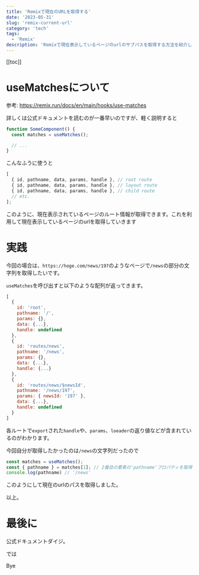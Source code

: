 ```yaml
---
title: 'Remixで現在のURLを取得する'
date: '2023-05-31'
slug: 'remix-current-url'
category: 'tech'
tags:
  - 'Remix'
description: 'Remixで現在表示しているページのurlのサブパスを取得する方法を紹介します。RemixのapiであるuseMatchesを使用して取得します。'
---
```


[[toc]]

# useMatchesについて
参考: https://remix.run/docs/en/main/hooks/use-matches

詳しくは公式ドキュメントを読むのが一番早いのですが、軽く説明すると

``` javascript
function SomeComponent() {
  const matches = useMatches();

  // ...
}
```

こんなふうに使うと

``` javascript
[
  { id, pathname, data, params, handle }, // root route
  { id, pathname, data, params, handle }, // layout route
  { id, pathname, data, params, handle }, // child route
  // etc.
];
```

このように、現在表示されているページのルート情報が取得できます。これを利用して現在表示しているページのurlを取得していきます


# 実践

今回の場合は、`https://hoge.com/news/197`のようなページで`/news`の部分の文字列を取得したいです。

`useMatches`を呼び出すと以下のような配列が返ってきます。

``` javascript
[
  {
    id: 'root',
    pathname: '/',
    params: {},
    data: {...},
    handle: undefined
  },
  {
    id: 'routes/news',
    pathname: '/news',
    params: {},
    data: {...},
    handle: {...}
  },
  {
    id: 'routes/news/$newsId',
    pathname: '/news/197',
    params: { newsId: '197' },
    data: {...},
    handle: undefined
  }
]
```


各ルートで`export`された`handle`や、`params`、`loeader`の返り値などが含まれているのがわかります。

今回自分が取得したかったのは`/news`の文字列だったので

``` javascript
const matches = useMatches();
const { pathname } = matches[1]; // 2番目の要素の'pathname'プロパティを取得
console.log(pathname) // '/news'
```

このようにして現在のurlのパスを取得しました。

以上。

# 最後に

公式ドキュメントダイジ。

では

Bye



